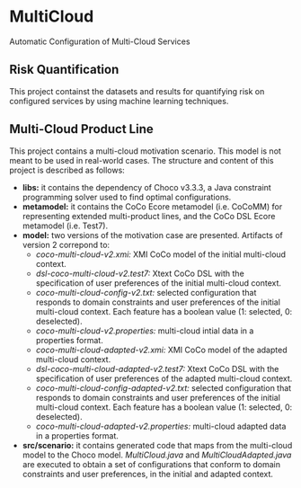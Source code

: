 # MultiCloud
Automatic Configuration of Multi-Cloud Services 

## Risk Quantification

This project containst the datasets and results for quantifying risk on configured services by using machine learning techniques.

## Multi-Cloud Product Line

This project contains a multi-cloud motivation scenario. This model is not meant to be used in real-world cases. The structure and content of this project is described as follows:

- **libs:** it contains the dependency of Choco v3.3.3, a Java constraint programming solver used to find optimal configurations.
- **metamodel:** it contains the CoCo Ecore metamodel (i.e. CoCoMM) for representing extended multi-product lines, and the CoCo DSL Ecore metamodel (i.e. Test7).
- **model:** two versions of the motivation case are presented. Artifacts of version 2 correpond to:
  - *coco-multi-cloud-v2.xmi:* XMI CoCo model of the initial multi-cloud context. 
  - *dsl-coco-multi-cloud-v2.test7:* Xtext CoCo DSL with the specification of user preferences of the initial multi-cloud context.
  - *coco-multi-cloud-config-v2.txt:* selected configuration that responds to domain constraints and user preferences of the initial multi-cloud context. Each feature has a boolean value (1: selected, 0: deselected).
  - *coco-multi-cloud-v2.properties:* multi-cloud intial data in a properties format.
  - *coco-multi-cloud-adapted-v2.xmi:* XMI CoCo model of the adapted multi-cloud context. 
  - *dsl-coco-multi-cloud-adapted-v2.test7:* Xtext CoCo DSL with the specification of user preferences of the adapted multi-cloud context.
  - *coco-multi-cloud-config-adapted-v2.txt:* selected configuration that responds to domain constraints and user preferences of the initial multi-cloud context. Each feature has a boolean value (1: selected, 0: deselected).
  - *coco-multi-cloud-adapted-v2.properties:* multi-cloud adapted data in a properties format.
- **src/scenario:** it contains generated code that maps from the multi-cloud model to the Choco model. *MultiCloud.java* and *MultiCloudAdapted.java* are executed to obtain a set of configurations that conform to domain constraints and user preferences, in the initial and adapted context.
